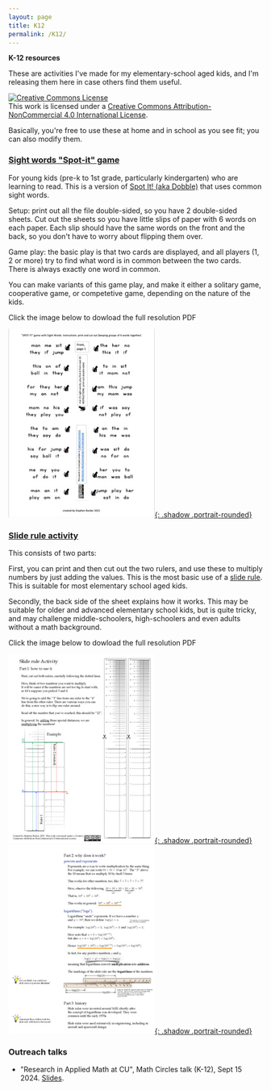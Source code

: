 ```yaml
---
layout: page
title: K12
permalink: /K12/
---
```


**K-12 resources**

These are activities I've made for my elementary-school aged kids, and I'm releasing them here in case others find them useful. 


<a rel="license" href="http://creativecommons.org/licenses/by-nc/4.0/"><img alt="Creative Commons License" style="border-width:0" src="https://i.creativecommons.org/l/by-nc/4.0/88x31.png" /></a><br />This work is licensed under a <a rel="license" href="http://creativecommons.org/licenses/by-nc/4.0/">Creative Commons Attribution-NonCommercial 4.0 International License</a>.

Basically, you're free to use these at home and in school as you see fit; you can also modify them.

### [Sight words "Spot-it" game](../assets/docs/SightWords_SpotIt_doubleSided.pdf)
For young kids (pre-k to 1st grade, particularly kindergarten) who are learning to read. This is a version of [Spot It! (aka Dobble)](https://en.wikipedia.org/wiki/Dobble) that uses common sight words.

Setup: print out all the file double-sided, so you have 2 double-sided sheets.  Cut out the sheets so you have little slips of paper with 6 words on each paper.  Each slip
should have the same words on the front and the back, so you don't have to worry about flipping them over.

Game play: the basic play is that two cards are displayed, and all players (1, 2 or more) try to find what word is in common between the two cards.  There is always exactly one word in common.

You can make variants of this game play, and make it either a solitary game, cooperative game, or competetive game, depending on the nature of the kids.

Click the image below to dowload the full resolution PDF

[![preview of spot it](/assets/img/spot.jpg){: .shadow .portrait-rounded}](../assets/docs/SightWords_SpotIt_doubleSided.pdf)


### [Slide rule activity](../assets/docs/SlideruleWithInstructions.pdf)
This consists of two parts:

First, you can print and then cut out the two rulers, and use these to multiply numbers by just adding the values. This is the most basic use of a [slide rule](https://en.wikipedia.org/wiki/Slide_rule).  This is suitable for most elementary school aged kids.

Secondly, the back side of the sheet explains how it works.  This may be suitable for older and advanced elementary school kids, but is quite tricky, and may challenge middle-schoolers, high-schoolers and even adults without a math background.

Click the image below to dowload the full resolution PDF

[![preview of slide rule, 1](/assets/img/slide-0.jpg){: .shadow .portrait-rounded}](../assets/docs/SlideruleWithInstructions.pdf)
[![preview of slide rule, 2](/assets/img/slide-1.jpg){: .shadow .portrait-rounded}](../assets/docs/SlideruleWithInstructions.pdf)

### Outreach talks
- "Research in Applied Math at CU", Math Circles talk (K-12), Sept 15 2024.  [Slides](/assets/docs/MathCircles_Sept15_2024.pdf).
